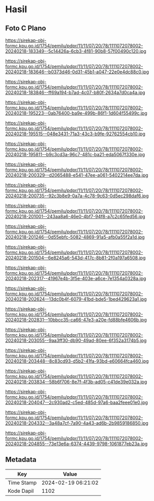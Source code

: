 # Hasil

## Foto C Plano

https://sirekap-obj-formc.kpu.go.id/1754/pemilu/pdpr/11/11/07/20/78/1111072078002-20240218-183349--5c14426a-6cb3-4f81-90b8-57f00490c120.jpg

https://sirekap-obj-formc.kpu.go.id/1754/pemilu/pdpr/11/11/07/20/78/1111072078002-20240218-183646--b0373d46-0d31-45b1-a047-22e0e4dc88c0.jpg

https://sirekap-obj-formc.kpu.go.id/1754/pemilu/pdpr/11/11/07/20/78/1111072078002-20240218-183846--ff69a194-b7ad-4c07-b80f-2634a7d0ca4a.jpg

https://sirekap-obj-formc.kpu.go.id/1754/pemilu/pdpr/11/11/07/20/78/1111072078002-20240218-195223--0ab76400-ba9e-499b-86f1-1d604f55499c.jpg

https://sirekap-obj-formc.kpu.go.id/1754/pemilu/pdpr/11/11/07/20/78/1111072078002-20240218-195515--048e3431-71a3-43c3-b9fe-92762554cb10.jpg

https://sirekap-obj-formc.kpu.go.id/1754/pemilu/pdpr/11/11/07/20/78/1111072078002-20240218-195811--b9c3cd3a-96c7-481c-ba21-eda5067f330e.jpg

https://sirekap-obj-formc.kpu.go.id/1754/pemilu/pdpr/11/11/07/20/78/1111072078002-20240218-200329--d2065488-e541-47ee-a061-5402214ee7da.jpg

https://sirekap-obj-formc.kpu.go.id/1754/pemilu/pdpr/11/11/07/20/78/1111072078002-20240218-200735--92c3b8e9-0a7a-4c78-9c63-0d5ec298daf6.jpg

https://sirekap-obj-formc.kpu.go.id/1754/pemilu/pdpr/11/11/07/20/78/1111072078002-20240218-201001--243aa8a6-46e0-4bf7-94f8-a7c2c65fed56.jpg

https://sirekap-obj-formc.kpu.go.id/1754/pemilu/pdpr/11/11/07/20/78/1111072078002-20240218-201246--0d55ebfc-5082-4869-91a5-afb0a55f2a1d.jpg

https://sirekap-obj-formc.kpu.go.id/1754/pemilu/pdpr/11/11/07/20/78/1111072078002-20240218-201504--6e8245a6-543d-417c-8b81-2f0a197a6508.jpg

https://sirekap-obj-formc.kpu.go.id/1754/pemilu/pdpr/11/11/07/20/78/1111072078002-20240218-202317--41967e4b-3f5e-403e-a6ce-7e1354a0328a.jpg

https://sirekap-obj-formc.kpu.go.id/1754/pemilu/pdpr/11/11/07/20/78/1111072078002-20240218-202624--13dc0b4f-6079-41bd-bde5-1bed429623a1.jpg

https://sirekap-obj-formc.kpu.go.id/1754/pemilu/pdpr/11/11/07/20/78/1111072078002-20240218-202831--10bbcc35-ca66-47e3-a20e-fd88bfe4606b.jpg

https://sirekap-obj-formc.kpu.go.id/1754/pemilu/pdpr/11/11/07/20/78/1111072078002-20240218-203055--9aa3ff30-db90-49ad-80ee-6f352a3174b5.jpg

https://sirekap-obj-formc.kpu.go.id/1754/pemilu/pdpr/11/11/07/20/78/1111072078002-20240218-203448--8c83cd93-d5b2-41fa-93bd-e60664fca460.jpg

https://sirekap-obj-formc.kpu.go.id/1754/pemilu/pdpr/11/11/07/20/78/1111072078002-20240218-203834--58b6f706-8e7f-4f3b-ad05-c41de39e032a.jpg

https://sirekap-obj-formc.kpu.go.id/1754/pemilu/pdpr/11/11/07/20/78/1111072078002-20240218-204047--2c930ad2-c5ed-485d-97a6-baa2feee01e0.jpg

https://sirekap-obj-formc.kpu.go.id/1754/pemilu/pdpr/11/11/07/20/78/1111072078002-20240218-204332--3a48a7cf-7a90-4a43-ad6b-2b9859186850.jpg

https://sirekap-obj-formc.kpu.go.id/1754/pemilu/pdpr/11/11/07/20/78/1111072078002-20240218-204855--73e13e6a-6374-4439-9798-1061877eb23a.jpg


## Metadata

| Key        | Value               |
| ---------- | ------------------- |
| Time Stamp | 2024-02-19 06:21:02 |
| Kode Dapil | 1102                |



